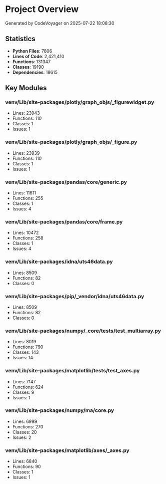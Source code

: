 # Project Overview
Generated by CodeVoyager on 2025-07-22 18:08:30

## Statistics
- **Python Files**: 7806
- **Lines of Code**: 2,421,410
- **Functions**: 131347
- **Classes**: 19190
- **Dependencies**: 18615

## Key Modules

### venv/Lib/site-packages/plotly/graph_objs/_figurewidget.py
- Lines: 23943
- Functions: 110
- Classes: 1
- Issues: 1

### venv/Lib/site-packages/plotly/graph_objs/_figure.py
- Lines: 23939
- Functions: 110
- Classes: 1
- Issues: 1

### venv/Lib/site-packages/pandas/core/generic.py
- Lines: 11611
- Functions: 255
- Classes: 1
- Issues: 4

### venv/Lib/site-packages/pandas/core/frame.py
- Lines: 10472
- Functions: 258
- Classes: 1
- Issues: 4

### venv/Lib/site-packages/idna/uts46data.py
- Lines: 8509
- Functions: 82
- Classes: 0

### venv/Lib/site-packages/pip/_vendor/idna/uts46data.py
- Lines: 8509
- Functions: 82
- Classes: 0

### venv/Lib/site-packages/numpy/_core/tests/test_multiarray.py
- Lines: 8019
- Functions: 790
- Classes: 143
- Issues: 14

### venv/Lib/site-packages/matplotlib/tests/test_axes.py
- Lines: 7147
- Functions: 624
- Classes: 9
- Issues: 1

### venv/Lib/site-packages/numpy/ma/core.py
- Lines: 6999
- Functions: 270
- Classes: 20
- Issues: 2

### venv/Lib/site-packages/matplotlib/axes/_axes.py
- Lines: 6840
- Functions: 90
- Classes: 1
- Issues: 1
